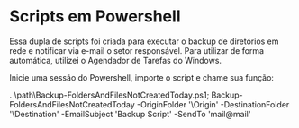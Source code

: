 # Scripts em Powershell
Essa dupla de scripts foi criada para executar o backup de diretórios em rede e notificar via e-mail o setor responsável. 
Para utilizar de forma automática, utilizei o Agendador de Tarefas do Windows.

Inicie uma sessão do Powershell, importe o script e chame sua função:

. \\path\Backup-FoldersAndFilesNotCreatedToday.ps1; Backup-FoldersAndFilesNotCreatedToday -OriginFolder '\\Origin\' -DestinationFolder '\\Destination\' -EmailSubject 'Backup Script' -SendTo 'mail@mail'
